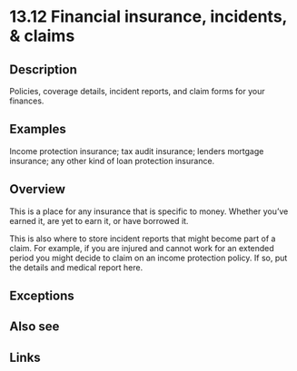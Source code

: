 # 13.12 Financial insurance, incidents, & claims

## Description

Policies, coverage details, incident reports, and claim forms for your finances.

## Examples

Income protection insurance; tax audit insurance; lenders mortgage insurance; any other kind of loan protection insurance.

## Overview

This is a place for any insurance that is specific to money. Whether you’ve earned it, are yet to earn it, or have borrowed it.

This is also where to store incident reports that might become part of a claim. For example, if you are injured and cannot work for an extended period you might decide to claim on an income protection policy. If so, put the details and medical report here.

## Exceptions

## Also see


## Links
